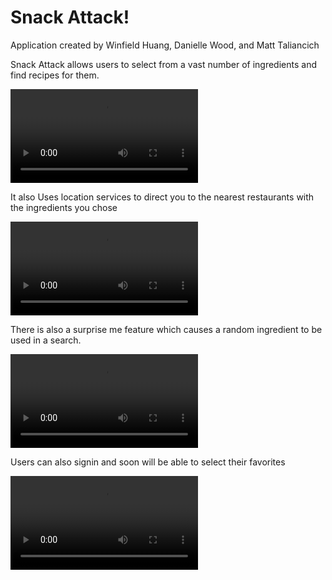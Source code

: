 # Snack Attack!
Application created by Winfield Huang, Danielle Wood, and Matt Taliancich

Snack Attack allows users to select from a vast number of ingredients and find recipes for them.

![input-ingredients](assets/images/input-ingredients.webm "input-ingredients")

It also Uses location services to direct you to the nearest restaurants with the ingredients you chose

![location-service](assets/images/location-service.webm "location-service")

There is also a surprise me feature which causes a random ingredient to be used in a search.

![surprise](assets/images/surprise.webm "surprise")

Users can also signin and soon will be able to select their favorites

![sign-in](assets/images/sign-in.webm "sign-in")
